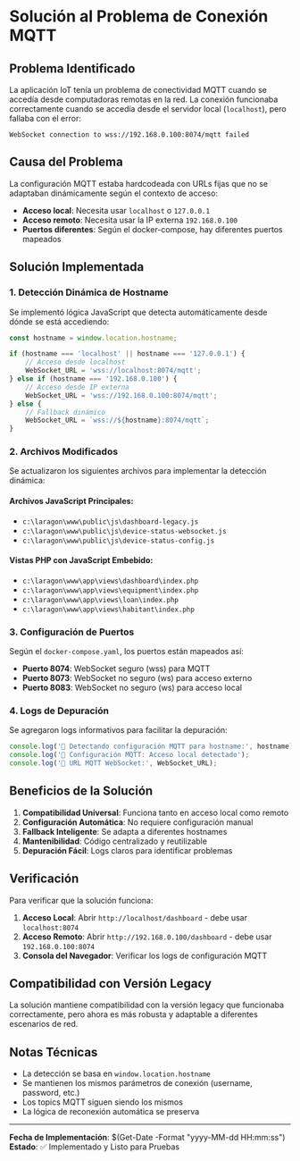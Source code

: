 # Solución al Problema de Conexión MQTT

## Problema Identificado

La aplicación IoT tenía un problema de conectividad MQTT cuando se accedía desde computadoras remotas en la red. La conexión funcionaba correctamente cuando se accedía desde el servidor local (`localhost`), pero fallaba con el error:

```
WebSocket connection to wss://192.168.0.100:8074/mqtt failed
```

## Causa del Problema

La configuración MQTT estaba hardcodeada con URLs fijas que no se adaptaban dinámicamente según el contexto de acceso:

- **Acceso local**: Necesita usar `localhost` o `127.0.0.1`
- **Acceso remoto**: Necesita usar la IP externa `192.168.0.100`
- **Puertos diferentes**: Según el docker-compose, hay diferentes puertos mapeados

## Solución Implementada

### 1. Detección Dinámica de Hostname

Se implementó lógica JavaScript que detecta automáticamente desde dónde se está accediendo:

```javascript
const hostname = window.location.hostname;

if (hostname === 'localhost' || hostname === '127.0.0.1') {
    // Acceso desde localhost
    WebSocket_URL = 'wss://localhost:8074/mqtt';
} else if (hostname === '192.168.0.100') {
    // Acceso desde IP externa
    WebSocket_URL = 'wss://192.168.0.100:8074/mqtt';
} else {
    // Fallback dinámico
    WebSocket_URL = `wss://${hostname}:8074/mqtt`;
}
```

### 2. Archivos Modificados

Se actualizaron los siguientes archivos para implementar la detección dinámica:

#### Archivos JavaScript Principales:
- `c:\laragon\www\public\js\dashboard-legacy.js`
- `c:\laragon\www\public\js\device-status-websocket.js`
- `c:\laragon\www\public\js\device-status-config.js`

#### Vistas PHP con JavaScript Embebido:
- `c:\laragon\www\app\views\dashboard\index.php`
- `c:\laragon\www\app\views\equipment\index.php`
- `c:\laragon\www\app\views\loan\index.php`
- `c:\laragon\www\app\views\habitant\index.php`

### 3. Configuración de Puertos

Según el `docker-compose.yaml`, los puertos están mapeados así:

- **Puerto 8074**: WebSocket seguro (wss) para MQTT
- **Puerto 8073**: WebSocket no seguro (ws) para acceso externo
- **Puerto 8083**: WebSocket no seguro (ws) para acceso local

### 4. Logs de Depuración

Se agregaron logs informativos para facilitar la depuración:

```javascript
console.log('🔧 Detectando configuración MQTT para hostname:', hostname);
console.log('📡 Configuración MQTT: Acceso local detectado');
console.log('📡 URL MQTT WebSocket:', WebSocket_URL);
```

## Beneficios de la Solución

1. **Compatibilidad Universal**: Funciona tanto en acceso local como remoto
2. **Configuración Automática**: No requiere configuración manual
3. **Fallback Inteligente**: Se adapta a diferentes hostnames
4. **Mantenibilidad**: Código centralizado y reutilizable
5. **Depuración Fácil**: Logs claros para identificar problemas

## Verificación

Para verificar que la solución funciona:

1. **Acceso Local**: Abrir `http://localhost/dashboard` - debe usar `localhost:8074`
2. **Acceso Remoto**: Abrir `http://192.168.0.100/dashboard` - debe usar `192.168.0.100:8074`
3. **Consola del Navegador**: Verificar los logs de configuración MQTT

## Compatibilidad con Versión Legacy

La solución mantiene compatibilidad con la versión legacy que funcionaba correctamente, pero ahora es más robusta y adaptable a diferentes escenarios de red.

## Notas Técnicas

- La detección se basa en `window.location.hostname`
- Se mantienen los mismos parámetros de conexión (username, password, etc.)
- Los topics MQTT siguen siendo los mismos
- La lógica de reconexión automática se preserva

---

**Fecha de Implementación**: $(Get-Date -Format "yyyy-MM-dd HH:mm:ss")
**Estado**: ✅ Implementado y Listo para Pruebas